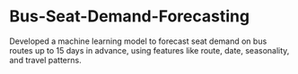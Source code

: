 # Bus-Seat-Demand-Forecasting
Developed a machine learning model to forecast seat demand on bus routes up to 15 days in advance, using features like route, date, seasonality, and travel patterns.
